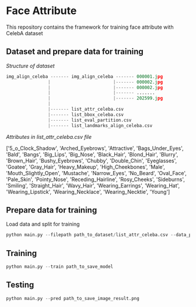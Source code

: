 # Face Attribute
This repository contains the framework for training face attribute with CelebA dataset

## Dataset and prepare data for training
*Structure of dataset*
```python
img_align_celeba ------- img_align_celeba ------- 000001.jpg
                |                        |------- 000002.jpg
                |                        |------- 000002.jpg
                |                        |------- .......
                |                        |------- 202599.jpg
                |                                        
                |------- list_attr_celeba.csv            
                |------- list_bbox_celeba.csv         
                |------- list_eval_partition.csv             
                |------- list_landmarks_align_celeba.csv
```

*Attributes in list_attr_celeba.csv file*

['5_o_Clock_Shadow',
 'Arched_Eyebrows',
 'Attractive',
 'Bags_Under_Eyes',
 'Bald',
 'Bangs',
 'Big_Lips',
 'Big_Nose',
 'Black_Hair',
 'Blond_Hair',
 'Blurry',
 'Brown_Hair',
 'Bushy_Eyebrows',
 'Chubby',
 'Double_Chin',
 'Eyeglasses',
 'Goatee',
 'Gray_Hair',
 'Heavy_Makeup',
 'High_Cheekbones',
 'Male',
 'Mouth_Slightly_Open',
 'Mustache',
 'Narrow_Eyes',
 'No_Beard',
 'Oval_Face',
 'Pale_Skin',
 'Pointy_Nose',
 'Receding_Hairline',
 'Rosy_Cheeks',
 'Sideburns',
 'Smiling',
 'Straight_Hair',
 'Wavy_Hair',
 'Wearing_Earrings',
 'Wearing_Hat',
 'Wearing_Lipstick',
 'Wearing_Necklace',
 'Wearing_Necktie',
 'Young']
 
## Prepare data for training
 
 Load data and split for training
```python
python main.py --filepath path_to_dataset/list_attr_celeba.csv --data_process
```

## Training
```python
python main.py --train path_to_save_model
```

## Testing
```python
python main.py --pred path_to_save_image_result.png
```
